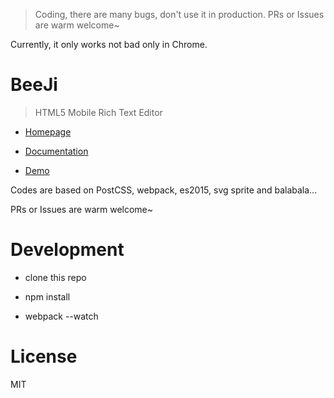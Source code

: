 > Coding, there are many bugs, don't use it in production. PRs or Issues are warm welcome~

Currently, it only works not bad only in Chrome.

# BeeJi 
> HTML5 Mobile Rich Text Editor

* [Homepage](http://beeji.cn/)

* [Documentation](http://doc.beeji.cn)

* [Demo](http://beeji.cn/BeeJi/demo/click.html)

Codes are based on PostCSS, webpack, es2015, svg sprite  and balabala...

PRs or Issues are warm welcome~

# Development
* clone this repo

* npm install

* webpack --watch

# License
MIT
